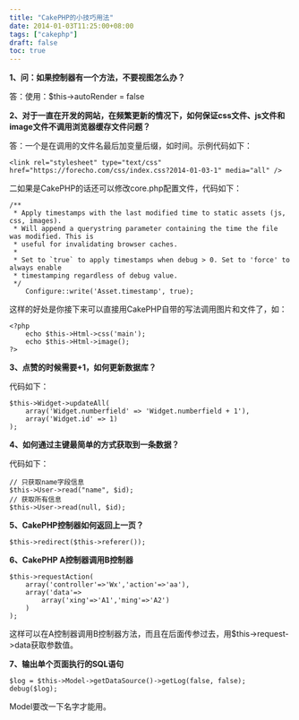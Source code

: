 ```yaml
---
title: "CakePHP的小技巧用法"
date: 2014-01-03T11:25:00+08:00
tags: ["cakephp"] 
draft: false
toc: true
---
```


**1、问：如果控制器有一个方法，不要视图怎么办？**

答：使用：$this->autoRender = false

**2、对于一直在开发的网站，在频繁更新的情况下，如何保证css文件、js文件和image文件不调用浏览器缓存文件问题？**

答：一个是在调用的文件名最后加变量后缀，如时间。示例代码如下：


    <link rel="stylesheet" type="text/css" href="https://forecho.com/css/index.css?2014-01-03-1" media="all" />

二如果是CakePHP的话还可以修改core.php配置文件，代码如下：


    /**
     * Apply timestamps with the last modified time to static assets (js, css, images).
     * Will append a querystring parameter containing the time the file was modified. This is
     * useful for invalidating browser caches.
     *
     * Set to `true` to apply timestamps when debug > 0. Set to 'force' to always enable
     * timestamping regardless of debug value.
     */
        Configure::write('Asset.timestamp', true);

这样的好处是你接下来可以直接用CakePHP自带的写法调用图片和文件了，如：


    <?php
    	echo $this->Html->css('main');
    	echo $this->Html->image();
    ?>

**3、点赞的时候需要+1，如何更新数据库？**

代码如下：


    $this->Widget->updateAll(
        array('Widget.numberfield' => 'Widget.numberfield + 1'),
        array('Widget.id' => 1)
    );

**4、如何通过主键最简单的方式获取到一条数据？**

代码如下：


    // 只获取name字段信息
    $this->User->read("name", $id);
    // 获取所有信息
    $this->User->read(null, $id);

**5、CakePHP控制器如何返回上一页？**


    $this->redirect($this->referer());

**6、CakePHP A控制器调用B控制器**


    $this->requestAction(
        array('controller'=>'Wx','action'=>'aa'),
        array('data'=>
            array('xing'=>'A1','ming'=>'A2')
        )
    );

这样可以在A控制器调用B控制器方法，而且在后面传参过去，用$this->request->data获取参数值。

**7、输出单个页面执行的SQL语句**


    $log = $this->Model->getDataSource()->getLog(false, false);
    debug($log);

Model要改一下名字才能用。